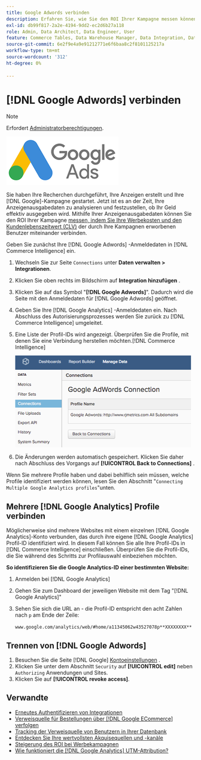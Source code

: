 ```yaml
---
title: Google Adwords verbinden
description: Erfahren Sie, wie Sie den ROI Ihrer Kampagne messen können, indem Sie Ihre Werbekosten und den Kundenlebenszeitwert (CLV) der durch Ihre Kampagnen erworbenen Benutzer miteinander verbinden.
exl-id: db99f817-2a2e-4194-9dd2-ec2d6b27a118
role: Admin, Data Architect, Data Engineer, User
feature: Commerce Tables, Data Warehouse Manager, Data Integration, Data Import/Export
source-git-commit: 6e2f9e4a9e91212771e6f6baa8c2f8101125217a
workflow-type: tm+mt
source-wordcount: '312'
ht-degree: 0%

---
```


# [!DNL Google Adwords] verbinden

>[!NOTE]
>
>Erfordert [Administratorberechtigungen](../../../administrator/user-management/user-management.md).

![](../../../assets/Google_Adwords_logo.png)

Sie haben Ihre Recherchen durchgeführt, Ihre Anzeigen erstellt und Ihre [!DNL Google]-Kampagne gestartet. Jetzt ist es an der Zeit, Ihre Anzeigenausgabedaten zu analysieren und festzustellen, ob Ihr Geld effektiv ausgegeben wird. Mithilfe Ihrer Anzeigenausgabedaten können Sie den ROI Ihrer Kampagne [messen, indem Sie Ihre Werbekosten und den Kundenlebenszeitwert (CLV)](../../analysis/roi-ad-camp.md) der durch Ihre Kampagnen erworbenen Benutzer miteinander verbinden.

Geben Sie zunächst Ihre [!DNL Google Adwords] -Anmeldedaten in [!DNL Commerce Intelligence] ein.

1. Wechseln Sie zur Seite `Connections` unter **Daten verwalten > Integrationen**.
1. Klicken Sie oben rechts im Bildschirm auf **Integration hinzufügen** .
1. Klicken Sie auf das Symbol &quot;**[!DNL Google Adwords]**&quot;. Dadurch wird die Seite mit den Anmeldedaten für [!DNL Google Adwords] geöffnet.
1. Geben Sie Ihre [!DNL Google Analytics] -Anmeldedaten ein. Nach Abschluss des Autorisierungsprozesses werden Sie zurück zu [!DNL Commerce Intelligence] umgeleitet.
1. Eine Liste der Profil-IDs wird angezeigt. Überprüfen Sie die Profile, mit denen Sie eine Verbindung herstellen möchten.[!DNL Commerce Intelligence]

   ![](../../../assets/cnnct-profile.png)

1. Die Änderungen werden automatisch gespeichert. Klicken Sie daher nach Abschluss des Vorgangs auf **[!UICONTROL Back to Connections]** .

Wenn Sie mehrere Profile haben und dabei behilflich sein müssen, welche Profile identifiziert werden können, lesen Sie den Abschnitt &quot;`Connecting Multiple Google Analytics profiles`&quot;unten.

## Mehrere [!DNL Google Analytics] Profile verbinden

Möglicherweise sind mehrere Websites mit einem einzelnen [!DNL Google Analytics]-Konto verbunden, das durch ihre eigene [!DNL Google Analytics] Profil-ID identifiziert wird. In diesem Fall können Sie alle Ihre Profil-IDs in [!DNL Commerce Intelligence] einschließen. Überprüfen Sie die Profil-IDs, die Sie während des Schritts zur Profilauswahl einbeziehen möchten.

**So identifizieren Sie die Google Analytics-ID einer bestimmten Website:**

1. Anmelden bei [!DNL Google Analytics]
1. Gehen Sie zum Dashboard der jeweiligen Website mit dem Tag &quot;[!DNL Google Analytics]&quot;
1. Sehen Sie sich die URL an - die Profil-ID entspricht den acht Zahlen nach `p` am Ende der Zeile:

   `www.google.com/analytics/web/#home/a11345062w43527078p**XXXXXXXX**`

## Trennen von [!DNL Google Adwords]

1. Besuchen Sie die Seite [!DNL Google] [Kontoeinstellungen](https://www.google.com/account/about/?hl=en) .
1. Klicken Sie unter dem Abschnitt `Security` auf **[!UICONTROL edit]** neben `Authorizing` Anwendungen und Sites.
1. Klicken Sie auf **[!UICONTROL revoke access]**.

## Verwandte

* [Erneutes Authentifizieren von Integrationen](https://experienceleague.adobe.com/docs/commerce-knowledge-base/kb/how-to/mbi-reauthenticating-integrations.html)
* [Verweisquelle für Bestellungen über  [!DNL Google ECommerce] verfolgen](../integrations/google-ecommerce.md)
* [Tracking der Verweisquelle von Benutzern in Ihrer Datenbank](../../analysis/google-track-user-acq.md)
* [Entdecken Sie Ihre wertvollsten Akquisequellen und -kanäle](../../analysis/most-value-source-channel.md)
* [Steigerung des ROI bei Werbekampagnen](../../analysis/roi-ad-camp.md)
* [Wie funktioniert die  [!DNL Google Analytics] UTM-Attribution?](../../analysis/utm-attributes.md)
